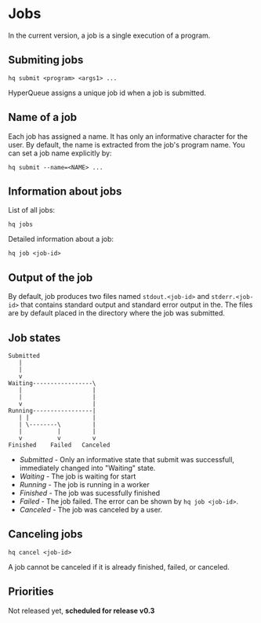 
# Jobs

In the current version, a job is a single execution of a program.

## Submiting jobs

``hq submit <program> <args1> ...``

HyperQueue assigns a unique job id when a job is submitted.


## Name of a job

Each job has assigned a name. It has only an informative character for the user. By default, the name is extracted from the job's program name. You can set a job name explicitly by:

``hq submit --name=<NAME> ...``


## Information about jobs

List of all jobs:

``hq jobs``


Detailed information about a job:

``hq job <job-id>``


## Output of the job

By default, job produces two files named ``stdout.<job-id>`` and ``stderr.<job-id>`` that contains standard output and standard error output in the. The files are by default placed in the directory where the job was submitted.


## Job states

```
Submitted
   |
   |
   v
Waiting-----------------\
   |                    |
   |                    |
   v                    |
Running-----------------|
   | |                  |
   | \--------\         |
   |          |         |
   v          v         v
Finished    Failed   Canceled
```

* *Submitted* - Only an informative state that submit was successfull, immediately changed into "Waiting" state.
* *Waiting* - The job is waiting for start
* *Running* - The job is running in a worker
* *Finished* - The job was sucessfully finished
* *Failed* - The job failed. The error can be shown by ``hq job <job-id>``.
* *Canceled* -  The job was canceled by a user.

## Canceling jobs

``hq cancel <job-id>``

A job cannot be canceled if it is already finished, failed, or canceled.



## Priorities

Not released yet, **scheduled for release v0.3**

